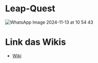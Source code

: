# Leap-Quest

![WhatsApp Image 2024-11-13 at 10 54 43](https://github.com/user-attachments/assets/9d689eb5-dc85-4af0-b044-e0daa247e787)

# Link das Wikis
- [Wiki](https://github.com/yumin-gemu/Leap-Quest/wiki
)
